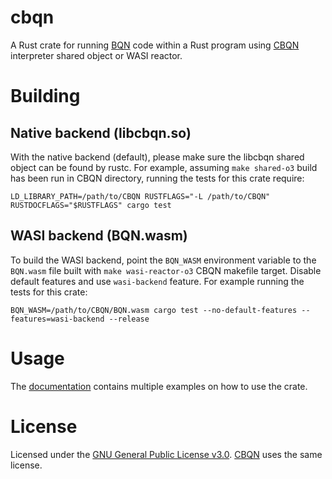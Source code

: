 # cbqn

A Rust crate for running [BQN](https://mlochbaum.github.io/BQN) code within a Rust program using [CBQN](https://github.com/dzaima/CBQN) interpreter shared object or WASI reactor.

# Building

## Native backend (libcbqn.so)

With the native backend (default), please make sure the libcbqn shared object can be found by rustc. For example, assuming `make shared-o3` build has been run in CBQN directory, running the tests for this crate require:

```
LD_LIBRARY_PATH=/path/to/CBQN RUSTFLAGS="-L /path/to/CBQN" RUSTDOCFLAGS="$RUSTFLAGS" cargo test
```

## WASI backend (BQN.wasm)

To build the WASI backend, point the `BQN_WASM` environment variable to the `BQN.wasm` file built with `make wasi-reactor-o3` CBQN makefile target. Disable default features and use `wasi-backend` feature. For example running the tests for this crate:

```
BQN_WASM=/path/to/CBQN/BQN.wasm cargo test --no-default-features --features=wasi-backend --release
```

# Usage

The [documentation](https://detegr.github.io/cbqn-rs/cbqn) contains multiple examples on how to use the crate.

# License

Licensed under the [GNU General Public License v3.0](https://github.com/Detegr/cbqn-rs/blob/master/LICENSE). [CBQN](https://github.com/dzaima/CBQN) uses the same license.
